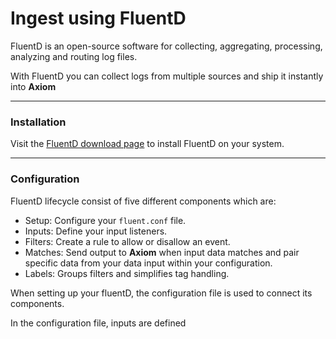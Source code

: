 <div class="axi-header">
  <h1>Ingest using FluentD</h1>
</div>


FluentD is an open-source software for collecting, aggregating, processing, analyzing and routing log files. 

With FluentD you can collect logs from multiple sources and ship it instantly into **Axiom**

---

### Installation

Visit the [FluentD download page](https://www.fluentd.org/download) to install FluentD on your system.  

---
### Configuration

FluentD lifecycle consist of five different components which are:

- Setup: Configure your `fluent.conf` file. 
- Inputs: Define your input listeners. 
- Filters: Create a rule to allow or disallow an event. 
- Matches: Send output to **Axiom** when input data matches and pair specific data from your data input within your configuration. 
- Labels:  Groups filters and simplifies tag handling. 

When setting up your fluentD, the configuration file is used to connect its components. 

In the configuration file, inputs are defined 
